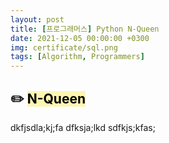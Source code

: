 ```yaml
---
layout: post
title: [프로그래머스] Python N-Queen 
date: 2021-12-05 00:00:00 +0300
img: certificate/sql.png
tags: [Algorithm, Programmers]
---
```


## ✏️ <mark style='background-color: #fff5b1'> N-Queen </mark>


dkfjsdla;kj;fa
dfksja;lkd
sdfkjs;kfas;

<!-- { % linkpreview "https://programmers.co.kr/learn/courses/30/lessons/12952" % \} -->
